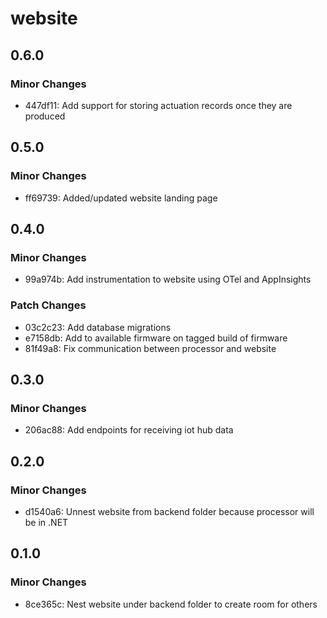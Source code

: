 # website

## 0.6.0

### Minor Changes

- 447df11: Add support for storing actuation records once they are produced

## 0.5.0

### Minor Changes

- ff69739: Added/updated website landing page

## 0.4.0

### Minor Changes

- 99a974b: Add instrumentation to website using OTel and AppInsights

### Patch Changes

- 03c2c23: Add database migrations
- e7158db: Add to available firmware on tagged build of firmware
- 81f49a8: Fix communication between processor and website

## 0.3.0

### Minor Changes

- 206ac88: Add endpoints for receiving iot hub data

## 0.2.0

### Minor Changes

- d1540a6: Unnest website from backend folder because processor will be in .NET

## 0.1.0

### Minor Changes

- 8ce365c: Nest website under backend folder to create room for others

